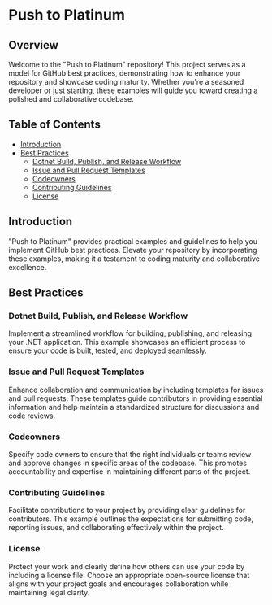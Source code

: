 # Push to Platinum

## Overview

Welcome to the "Push to Platinum" repository! This project serves as a model for GitHub best practices, demonstrating how to enhance your repository and showcase coding maturity. Whether you're a seasoned developer or just starting, these examples will guide you toward creating a polished and collaborative codebase.

## Table of Contents

- [Introduction](#introduction)
- [Best Practices](#best-practices)
  - [Dotnet Build, Publish, and Release Workflow](#dotnet-build-publish-and-release-workflow)
  - [Issue and Pull Request Templates](#issue-and-pull-request-templates)
  - [Codeowners](#codeowners)
  - [Contributing Guidelines](#contributing-guidelines)
  - [License](#license)

## Introduction

"Push to Platinum" provides practical examples and guidelines to help you implement GitHub best practices. Elevate your repository by incorporating these examples, making it a testament to coding maturity and collaborative excellence.

## Best Practices

### Dotnet Build, Publish, and Release Workflow

Implement a streamlined workflow for building, publishing, and releasing your .NET application. This example showcases an efficient process to ensure your code is built, tested, and deployed seamlessly.

### Issue and Pull Request Templates

Enhance collaboration and communication by including templates for issues and pull requests. These templates guide contributors in providing essential information and help maintain a standardized structure for discussions and code reviews.

### Codeowners

Specify code owners to ensure that the right individuals or teams review and approve changes in specific areas of the codebase. This promotes accountability and expertise in maintaining different parts of the project.

### Contributing Guidelines

Facilitate contributions to your project by providing clear guidelines for contributors. This example outlines the expectations for submitting code, reporting issues, and collaborating effectively within the project.

### License

Protect your work and clearly define how others can use your code by including a license file. Choose an appropriate open-source license that aligns with your project goals and encourages collaboration while maintaining legal clarity.
